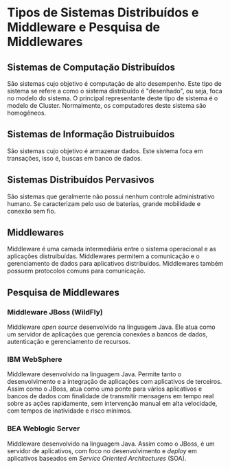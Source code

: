 # Tipos de Sistemas Distribuídos e Middleware e Pesquisa de Middlewares

## Sistemas de Computação Distribuídos
São sistemas cujo objetivo é computação de alto desempenho. Este tipo de sistema se refere a como o sistema distribuído é "desenhado", ou seja, foca no modelo do sistema. O principal representante deste tipo de sistema é o modelo de Cluster. Normalmente, os computadores deste sistema são homogêneos.

## Sistemas de Informação Distruibuídos
São sistemas cujo objetivo é armazenar dados. Este sistema foca em transações, isso é, buscas em banco de dados.

## Sistemas Distribuídos Pervasivos
São sistemas que geralmente não possui nenhum controle administrativo humano. Se caracterizam pelo uso de baterias, grande mobilidade e conexão sem fio.

## Middlewares
Middleware é uma camada intermediária entre o sistema operacional e as aplicações distruibuídas. Middlewares permitem a comunicação e o gerenciamento de dados para aplicativos distribuídos. Middlewares também possuem protocolos comuns para comunicação.

## Pesquisa de Middlewares
### Middleware JBoss (WildFly)
Middleware _open source_ desenvolvido na linguagem Java. Ele atua como um servidor de aplicações que gerencia conexões a bancos de dados, autenticação e gerenciamento de recursos.

### IBM WebSphere
Middleware desenvolvido na linguagem Java. Permite tanto o desenvolvimento e a integração de aplicações com aplicativos de terceiros. Assim como o JBoss, atua como uma ponte para vários aplicativos e bancos de dados com finalidade de transmitir mensagens em tempo real sobre as ações rapidamente, sem intervenção manual em alta velocidade, com tempos de inatividade e risco mínimos. 

### BEA Weblogic Server
Middleware desenvolvido na linguagem Java. Assim como o JBoss, é um servidor de aplicativos, com foco no desenvolvimento e _deploy_ em aplicativos baseados em _Service Oriented Architectures_ (SOA).